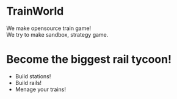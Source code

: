 # TrainWorld
We make opensource train game!  
We try to make sandbox, strategy game.  
# Become the biggest rail tycoon!
- Build stations!
- Build rails!
- Menage your trains!
